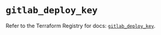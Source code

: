 # `gitlab_deploy_key`

Refer to the Terraform Registry for docs: [`gitlab_deploy_key`](https://registry.terraform.io/providers/gitlabhq/gitlab/17.0.0/docs/resources/deploy_key).
